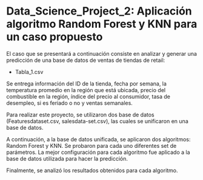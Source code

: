 # Data_Science_Project_2: Aplicación algoritmo Random Forest y KNN para un caso propuesto

El caso que se presentará a continuación consiste en analizar y generar una
predicción de una base de datos de ventas de tiendas de retail:
- Tabla_1.csv

Se entrega información del ID de la tienda, fecha por semana, la temperatura promedio en la
región que está ubicada, precio del combustible en la región, índice del precio al
consumidor, tasa de desempleo, si es feriado o no y ventas semanales.

Para realizar este proyecto, se utilizaron dos base de datos (Featuresdataset.csv, salesdata-set.csv), las cuales se unificaron en una base de datos.

A continuación, a la base de datos unificada, se aplicaron dos algoritmos: Random Forest
y KNN. Se probaron para cada uno diferentes set de parámetros. La mejor configuración para
cada algoritmo fue aplicado a la base de datos utilizada para hacer la predicción. 

Finalmente, se analizó los resultados obtenidos para cada algoritmo.
